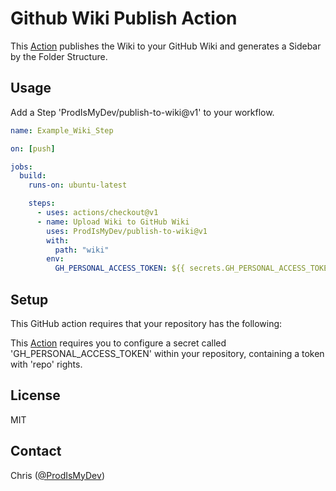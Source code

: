# Github Wiki Publish Action

This [Action][github actions] publishes the Wiki to your GitHub Wiki and generates a Sidebar by the Folder Structure.


## Usage

Add a Step 'ProdIsMyDev/publish-to-wiki@v1' to your workflow.

```yml
name: Example_Wiki_Step

on: [push]

jobs:
  build:
    runs-on: ubuntu-latest

    steps:
      - uses: actions/checkout@v1
      - name: Upload Wiki to GitHub Wiki
        uses: ProdIsMyDev/publish-to-wiki@v1
        with:
          path: "wiki"
        env:
          GH_PERSONAL_ACCESS_TOKEN: ${{ secrets.GH_PERSONAL_ACCESS_TOKEN }}
```

## Setup

This GitHub action requires that your repository has the following:

This [Action][github actions] requires you to configure a secret called 'GH_PERSONAL_ACCESS_TOKEN' within your repository, containing a token with 'repo' rights.


## License

MIT

## Contact

Chris ([@ProdIsMyDev](https://twitter.com/ProdIsMyDev))

[github actions]: https://help.github.com/en/actions
